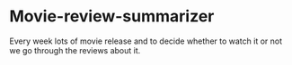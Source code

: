 # Movie-review-summarizer
Every week lots of movie release and to decide whether to watch it or not we go through the reviews about it.
